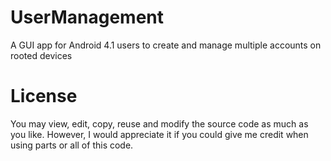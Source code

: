 UserManagement
==============

A GUI app for Android 4.1 users to create and manage multiple accounts on rooted devices

License
=======

You may view, edit, copy, reuse and modify the source code as much as you like. However, I would appreciate it if you could give me credit when using parts or all of this code.

